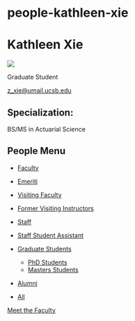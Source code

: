 # people-kathleen-xie

# Kathleen Xie

![](https://www.pstat.ucsb.edu/sites/default/files/styles/people_node/public/people/photo/Kathleen%20Xie_PSTAT_001.jpg?itok=LDrvtRSH)

Graduate Student

[z\_xie@umail.ucsb.edu](mailto:z_xie@umail.ucsb.edu)

## Specialization:

BS/MS in Actuarial Science

## People Menu

- [Faculty](/people/academic "Faculty")
- [Emeriti](/people/emeriti "Emeriti")
- [Visiting Faculty](/people/visiting "Visiting Faculty")
- [Former Visiting Instructors](/people/lecturer "Former Visiting Instructors")
- [Staff](/people/staff)
- [Staff Student Assistant](/people/researcher "Staff Student Assistant")
- [Graduate Students](/people/student "Graduate Students")
  
  - [PhD Students](/people/student/phd "PhD Students")
  - [Masters Students](/people/student/masters "Masters Students")
- [Alumni](/people/alumni)
- [All](/people/all)

[Meet the Faculty](/people/meet-the-faculty)